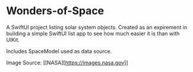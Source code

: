 # Wonders-of-Space
A SwiftUI project listing solar system objects. Created as an expirement in building a simple SwiftUI list app to see how much easier it is than with UIKit. 

Includes SpaceModel used as data source.


Image Source: [[NASA][https://images.nasa.gov]]
